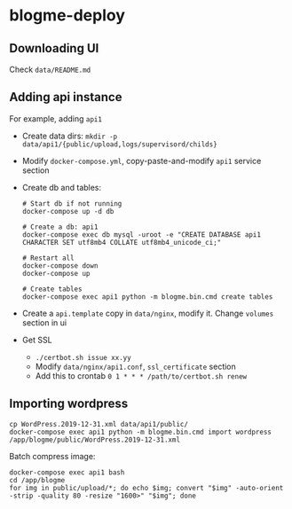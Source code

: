 # blogme-deploy

## Downloading UI

Check `data/README.md`


## Adding api instance

For example, adding `api1`

- Create data dirs: `mkdir -p data/api1/{public/upload,logs/supervisord/childs}`
- Modify `docker-compose.yml`, copy-paste-and-modify `api1` service section
- Create db and tables:

    ```
    # Start db if not running
    docker-compose up -d db

    # Create a db: api1
    docker-compose exec db mysql -uroot -e "CREATE DATABASE api1 CHARACTER SET utf8mb4 COLLATE utf8mb4_unicode_ci;"

    # Restart all
    docker-compose down
    docker-compose up

    # Create tables
    docker-compose exec api1 python -m blogme.bin.cmd create tables
    ```

- Create a `api.template` copy in `data/nginx`, modify it. Change `volumes` section in ui
- Get SSL
  - `./certbot.sh issue xx.yy`
  - Modify `data/nginx/api1.conf`, `ssl_certificate` section
  - Add this to crontab `0 1 * * * /path/to/certbot.sh renew`


## Importing wordpress

```
cp WordPress.2019-12-31.xml data/api1/public/
docker-compose exec api1 python -m blogme.bin.cmd import wordpress /app/blogme/public/WordPress.2019-12-31.xml
```

Batch compress image:
```
docker-compose exec api1 bash
cd /app/blogme
for img in public/upload/*; do echo $img; convert "$img" -auto-orient -strip -quality 80 -resize "1600>" "$img"; done
```
